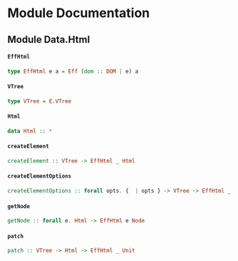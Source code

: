 # Module Documentation

## Module Data.Html

#### `EffHtml`

``` purescript
type EffHtml e a = Eff (dom :: DOM | e) a
```


#### `VTree`

``` purescript
type VTree = E.VTree
```


#### `Html`

``` purescript
data Html :: *
```


#### `createElement`

``` purescript
createElement :: VTree -> EffHtml _ Html
```


#### `createElementOptions`

``` purescript
createElementOptions :: forall opts. {  | opts } -> VTree -> EffHtml _ Html
```


#### `getNode`

``` purescript
getNode :: forall e. Html -> EffHtml e Node
```


#### `patch`

``` purescript
patch :: VTree -> Html -> EffHtml _ Unit
```




